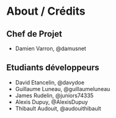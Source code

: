 # About / Crédits

## Chef de Projet

  - Damien Varron, @damusnet
  
## Etudiants développeurs

  - David Etancelin, @davydoe
  - Guillaume Luneau, @guillaumeluneau
  - James Rudelin, @juniors74335
  - Alexis Dupuy, @AlexisDupuy
  - Thibault Audouit, @audouithibault
